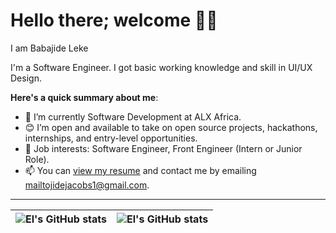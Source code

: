 # Hello there; welcome 👋🏾

I am Babajide Leke

I'm a Software Engineer. I got basic working knowledge and skill in UI/UX Design.

**Here's a quick summary about me**:

- 🌱 I’m currently Software Development at ALX Africa.
- 😊 I’m open and available to take on open source projects, hackathons, internships, and entry-level opportunities.
- 💼 Job interests: Software Engineer, Front Engineer (Intern or Junior Role).
- 📫 You can [view my resume](#) and contact me by emailing mailtojidejacobs1@gmail.com.

---

| <img align="center" src="https://github-readme-stats.vercel.app/api?username=el-jakes&show_icons=true&include_all_commits=true&hide_border=true" alt="El's GitHub stats" /> | <img align="center" src="https://github-readme-stats.vercel.app/api/top-langs/?username=el-jakes&langs_count=8&layout=compact&hide_border=true" alt="El's GitHub stats" /> |
| ------------- | ------------- |
